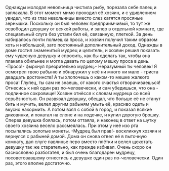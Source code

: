   Однажды молодая невольница чистила рыбу, порезала себе палец и заплакала. В этот момент мимо проходил её хозяин, и с удивлением увидел, что из глаз невольницы вместо слез катятся просяные зернышки. Поскольку он был человек предприимчивый, то тут же освободил девушку от всякой работы, и запер в отдельной комнате, где специальный слуга без устали бил её, связанную, плеткой. За день набиралось почти полмешка проса, и хозяин получил таким образом хоть и небольшой, зато постоянный дополнительный доход.
Однажды в доме гостил знаменитый мудрец и целитель, и хозяин  решил показать ему чудесную девушку и спросить, как бы сделать так, чтобы она плакала обильнее и могла давать по целому мешку проса в день.
-Просо!- фыркнул презрительно мудрец.- Неразумный ты человек! Я осмотрел твою рабыню и обнаружил у неё ни много ни мало - триста двадцать достоинств! А ты хлопочешь о каком-то мешке жалкого проса! Глупец, ты сам не знаешь, от какого счастья отворачиваешься! Отнесись к ней один раз по-человечески, и сам убедишься, что она - подлинное сокровище!
Хозяин отнёсся к словам мудреца со всей серьёзностью. Он развязал девушку, обещал, что больше её не станут бить и мучить, велел другим рабыням умыть её, красиво одеть и вкусно накормить. А потом взял с собой в город, и показал всякие диковинки, и покатал на слоне и на лодочке, и купил дорогую брошку.
Сперва девушка боялась, потом оттаяла, и наконец в ответ на шутку своего хозяина весело рассмеялась. При этом у неё изо рта посыпались золотые монеты.
-Мудрец был прав!- воскликнул хозяин и вернулся с рабыней домой.
Дома он снова отвел её в пыточную комнату, дал слуге павлинье перо вместо плётки и велел щекотать девушку так же старательно, как прежде избивал.
Очень скоро он баснословно разбогател, и был очень благодарен мудрецу, посоветовавшему отнестись к девушке один раз по-человечески. Один раз, этого вполне достаточно.    